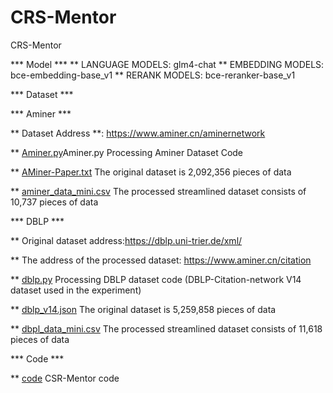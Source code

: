 # CRS-Mentor
CRS-Mentor

*** Model ***
** LANGUAGE MODELS: glm4-chat
** EMBEDDING MODELS: bce-embedding-base_v1
** RERANK MODELS: bce-reranker-base_v1


*** Dataset ***

*** Aminer ***

** Dataset Address **: https://www.aminer.cn/aminernetwork

** [Aminer.py](Aminer.py)Aminer.py Processing Aminer Dataset Code

** [AMiner-Paper.txt](AMiner-Paper%2FAMiner-Paper.txt) The original dataset is 2,092,356 pieces of data

** [aminer_data_mini.csv](aminer_data_mini.csv) The processed streamlined dataset consists of 10,737 pieces of data

*** DBLP ***

** Original dataset address:https://dblp.uni-trier.de/xml/

** The address of the processed dataset: https://www.aminer.cn/citation

** [dblp.py](data%2FDBLP%2Fdblp.py) Processing DBLP dataset code (DBLP-Citation-network V14 dataset used in the experiment)

** [dblp_v14.json](data%2FDBLP%2FDBLP-Paper%2Fdblp_v14.json) The original dataset is 5,259,858 pieces of data

** [dbpl_data_mini.csv](data%2FDBLP%2FDBLP-Paper%2Fdbpl_data_mini.csv) The processed streamlined dataset consists of 11,618 pieces of data

*** Code ***

** [code](code) CSR-Mentor code
